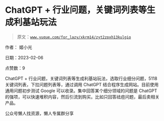 # ChatGPT + 行业问题，关键词列表等生成利基站玩法

> 原文：[`www.yuque.com/for_lazy/xkrm14/zyt2zpxh13kulgio`](https://www.yuque.com/for_lazy/xkrm14/zyt2zpxh13kulgio)



作者： 姬小光



日期：2023-02-06



点赞数：9



ChatGPT + 行业问题，关键词列表等生成利基站玩法，选取行业细分问题，5118 关键词列表，下拉问题列表等，通过调用 ChatGPT 结合程序生成网站。目前使用通用问题初步测试 Google 可以收录。集中回答某个细分领域的问题是 ChatGPT 的强项，可以快速堆积内容，然后引流到购买。比如只回答祛痘问题，最后卖相关产品。



公众号懒人找资源，懒人专属群分享

